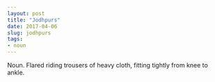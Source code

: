 ```yaml
---
layout: post
title: "Jodhpurs"
date: 2017-04-06
slug: jodhpurs
tags:
- noun
---
```


Noun. Flared riding trousers of heavy cloth, fitting tightly from knee to ankle.
